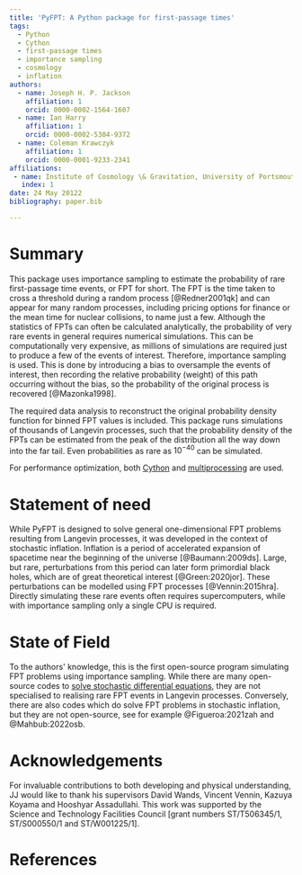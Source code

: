 ```yaml
---
title: 'PyFPT: A Python package for first-passage times'
tags:
  - Python
  - Cython
  - first-passage times
  - importance sampling
  - cosmology
  - inflation
authors:
  - name: Joseph H. P. Jackson
    affiliation: 1
    orcid: 0000-0002-1564-1607
  - name: Ian Harry
    affiliation: 1
    orcid: 0000-0002-5304-9372
  - name: Coleman Krawczyk
    affiliation: 1
    orcid: 0000-0001-9233-2341
affiliations:
 - name: Institute of Cosmology \& Gravitation, University of Portsmouth, Dennis Sciama Building, Burnaby Road, Portsmouth, PO1 3FX, United Kingdom
   index: 1
date: 24 May 20122
bibliography: paper.bib

---
```


# Summary

This package uses importance sampling to estimate the probability of rare first-passage time events, or FPT for short. The FPT is the time taken to cross a threshold during a random process [@Redner2001qk] and can appear for many random processes, including pricing options for finance or the mean time for nuclear collisions, to name just a few. Although the statistics of FPTs can often be calculated analytically, the probability of very rare events in general requires numerical simulations. This can be computationally very expensive, as millions of simulations are required just to produce a few of the events of interest. Therefore, importance sampling is used. This is done by introducing a bias to oversample the events of interest, then recording the relative probability (weight) of this path occurring without the bias, so the probability of the original process is recovered [@Mazonka1998].

The required data analysis to reconstruct the original probability density function for binned FPT values is included. This package runs simulations of thousands of Langevin processes, such that the probability density of the FPTs can be estimated from the peak of the distribution all the way down into the far tail. Even probabilities as rare as $10^{-40}$ can be simulated.

For performance optimization, both [Cython](https://cython.org/) and [multiprocessing](https://docs.python.org/3/library/multiprocessing.html) are used.

# Statement of need

While PyFPT is designed to solve general one-dimensional FPT problems resulting from Langevin processes, it was developed in the context of stochastic inflation. Inflation is a period of accelerated expansion of spacetime near the beginning of the universe [@Baumann:2009ds]. Large, but rare, perturbations from this period can later form primordial black holes, which are of great theoretical interest [@Green:2020jor]. These perturbations can be modelled using FPT processes [@Vennin:2015hra]. Directly simulating these rare events often requires supercomputers, while with importance sampling only a single CPU is required.

# State of Field

To the authors' knowledge, this is the first open-source program simulating FPT problems using importance sampling. While there are many open-source codes to [solve stochastic differential equations](https://github.com/topics/stochastic-differential-equations), they are not specialised to realising rare FPT events in Langevin processes. Conversely, there are also codes which do solve FPT problems in stochastic inflation, but they are not open-source, see for example @Figueroa:2021zah and @Mahbub:2022osb.


# Acknowledgements

For invaluable contributions to both developing and physical understanding, JJ would like to thank his supervisors David Wands, Vincent Vennin, Kazuya Koyama and Hooshyar Assadullahi. This work was supported by the Science and Technology Facilities Council [grant numbers ST/T506345/1, ST/S000550/1 and ST/W001225/1].

# References

